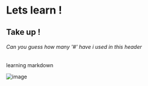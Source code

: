 # Lets learn !
## Take up ! 
###### Can you guess how many '#' have i used in this header

learning markdown

![image](https://octodex.github.com/images/yaktocat.png)
